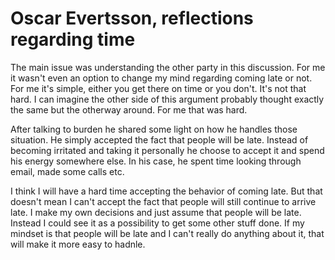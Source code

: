 # Oscar Evertsson, reflections regarding time

The main issue was understanding the other party in this discussion. For me it wasn't even an option to change my mind regarding coming late or not. For me it's simple, either you get there on time or you don't. It's not that hard. I can imagine the other side of this argument probably thought exactly the same but the otherway around. For me that was hard.

After talking to burden he shared some light on how he handles those situation. He simply accepted the fact that people will be late. Instead of becoming irritated and taking it personally he choose to accept it and spend his energy somewhere else. In his case, he spent time looking through email, made some calls etc.


I think I will have a hard time accepting the behavior of coming late. But that doesn't mean I can't accept the fact that people will still continue to arrive late. I make my own decisions and just assume that people will be late. Instead I could see it as a possibility to get some other stuff done. If my mindset is that people will be late and I can't really do anything about it, that will make it more easy to hadnle.


